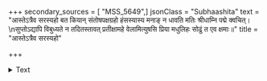 +++
secondary_sources = [ "MSS_5649",]
jsonClass = "Subhaashita"
text = "आस्तेऽत्रैव सरस्यहो बत कियान् संतोषपक्षग्रहो हंसस्यास्य मनाङ् न धावति मतिः श्रीधाम्नि पद्मे क्वचित्।  \nसुप्तोऽद्यापि विबुध्यते न तदितस्तावत् प्रतीक्षामहे वेलामित्युषसि प्रिया मधुलिहः सोढुं त एव क्षमाः॥"
title = "आस्तेऽत्रैव सरस्यहो"

+++

<details><summary>Text</summary>

आस्तेऽत्रैव सरस्यहो बत कियान् संतोषपक्षग्रहो हंसस्यास्य मनाङ् न धावति मतिः श्रीधाम्नि पद्मे क्वचित्।  
सुप्तोऽद्यापि विबुध्यते न तदितस्तावत् प्रतीक्षामहे वेलामित्युषसि प्रिया मधुलिहः सोढुं त एव क्षमाः॥
</details>
